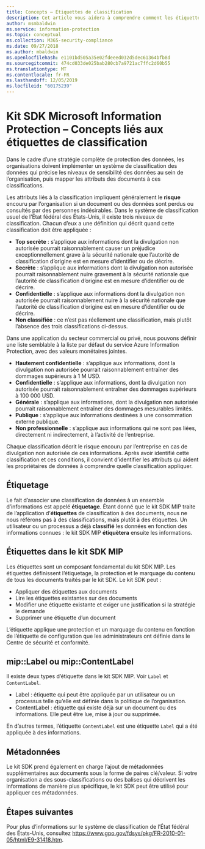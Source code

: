 ```yaml
---
title: Concepts – Étiquettes de classification
description: Cet article vous aidera à comprendre comment les étiquettes sont utilisées pour la classification des données.
author: msmbaldwin
ms.service: information-protection
ms.topic: conceptual
ms.collection: M365-security-compliance
ms.date: 09/27/2018
ms.author: mbaldwin
ms.openlocfilehash: e1101bd505a35e02fdeeed032d5dec61364bfb8d
ms.sourcegitcommit: 474cd033de025bab280cb7a9721ac7ffc2d60b55
ms.translationtype: MT
ms.contentlocale: fr-FR
ms.lasthandoff: 12/05/2019
ms.locfileid: "60175239"
---
```

# <a name="microsoft-information-protection-sdk---classification-label-concepts"></a>Kit SDK Microsoft Information Protection – Concepts liés aux étiquettes de classification

Dans le cadre d’une stratégie complète de protection des données, les organisations doivent implémenter un système de classification des données qui précise les niveaux de sensibilité des données au sein de l’organisation, puis mapper les attributs des documents à ces classifications.

Les attributs liés à la classification impliquent généralement le **risque** encouru par l’organisation si un document ou des données sont perdus ou consultés par des personnes indésirables. Dans le système de classification usuel de l’État fédéral des États-Unis, il existe trois niveaux de classification. Chacun d’eux a une définition qui décrit quand cette classification doit être appliquée :

* **Top secrète** : s’applique aux informations dont la divulgation non autorisée pourrait raisonnablement causer un préjudice exceptionnellement grave à la sécurité nationale que l’autorité de classification d’origine est en mesure d’identifier ou de décrire.
* **Secrète** : s’applique aux informations dont la divulgation non autorisée pourrait raisonnablement nuire gravement à la sécurité nationale que l’autorité de classification d’origine est en mesure d’identifier ou de décrire.
* **Confidentielle** : s’applique aux informations dont la divulgation non autorisée pourrait raisonnablement nuire à la sécurité nationale que l’autorité de classification d’origine est en mesure d’identifier ou de décrire.
* **Non classifiée** : ce n’est pas réellement une classification, mais plutôt l’absence des trois classifications ci-dessus.

Dans une application du secteur commercial ou privé, nous pouvons définir une liste semblable à la liste par défaut du service Azure Information Protection, avec des valeurs monétaires jointes.

* **Hautement confidentielle** : s’applique aux informations, dont la divulgation non autorisée pourrait raisonnablement entraîner des dommages supérieurs à 1 M USD.
* **Confidentielle** : s’applique aux informations, dont la divulgation non autorisée pourrait raisonnablement entraîner des dommages supérieurs à 100 000 USD.
* **Générale** : s’applique aux informations, dont la divulgation non autorisée pourrait raisonnablement entraîner des dommages mesurables limités.
* **Publique** : s’applique aux informations destinées à une consommation externe publique. 
* **Non professionnelle** : s’applique aux informations qui ne sont pas liées, directement ni indirectement, à l’activité de l’entreprise.

Chaque classification décrit le risque encouru par l’entreprise en cas de divulgation non autorisée de ces informations. Après avoir identifié cette classification et ces conditions, il convient d’identifier les attributs qui aident les propriétaires de données à comprendre quelle classification appliquer.

## <a name="labeling"></a>Étiquetage

Le fait d’associer une classification de données à un ensemble d’informations est appelé **étiquetage**. Étant donné que le kit SDK MIP traite de l’application d’**étiquettes** de classification à des documents, nous ne nous référons pas à des classifications, mais plutôt à des étiquettes. Un utilisateur ou un processus a déjà **classifié** les données en fonction des informations connues : le kit SDK MIP **étiquètera** ensuite les informations.

## <a name="labels-in-the-mip-sdk"></a>Étiquettes dans le kit SDK MIP

Les étiquettes sont un composant fondamental du kit SDK MIP. Les étiquettes définissent l’étiquetage, la protection et le marquage du contenu de tous les documents traités par le kit SDK. Le kit SDK peut :

* Appliquer des étiquettes aux documents
* Lire les étiquettes existantes sur des documents
* Modifier une étiquette existante et exiger une justification si la stratégie le demande
* Supprimer une étiquette d’un document

L’étiquette applique une protection et un marquage du contenu en fonction de l’étiquette de configuration que les administrateurs ont définie dans le Centre de sécurité et conformité. 

## <a name="miplabel-vs-mipcontentlabel"></a>mip::Label ou mip::ContentLabel

Il existe deux types d’étiquette dans le kit SDK MIP. Voir `Label` et `ContentLabel`.

* Label : étiquette qui peut être appliquée par un utilisateur ou un processus telle qu’elle est définie dans la politique de l’organisation.
* ContentLabel : étiquette qui existe déjà sur un document ou des informations. Elle peut être lue, mise à jour ou supprimée. 

En d’autres termes, l’étiquette `ContentLabel` est une étiquette `Label` qui a été appliquée à des informations.

## <a name="metadata"></a>Métadonnées

Le kit SDK prend également en charge l’ajout de métadonnées supplémentaires aux documents sous la forme de paires clé/valeur. Si votre organisation a des sous-classifications ou des balises qui décrivent les informations de manière plus spécifique, le kit SDK peut être utilisé pour appliquer ces métadonnées.

## <a name="next-steps"></a>Étapes suivantes

Pour plus d’informations sur le système de classification de l’État fédéral des États-Unis, consultez https://www.gpo.gov/fdsys/pkg/FR-2010-01-05/html/E9-31418.htm.
